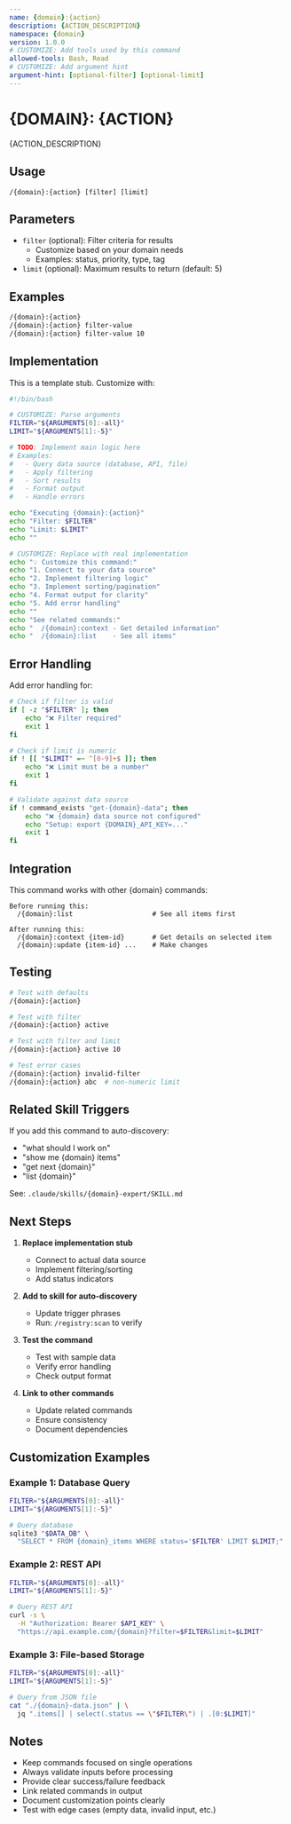 ```yaml
---
name: {domain}:{action}
description: {ACTION_DESCRIPTION}
namespace: {domain}
version: 1.0.0
# CUSTOMIZE: Add tools used by this command
allowed-tools: Bash, Read
# CUSTOMIZE: Add argument hint
argument-hint: [optional-filter] [optional-limit]
---
```


# {DOMAIN}: {ACTION}

{ACTION_DESCRIPTION}

## Usage

```
/{domain}:{action} [filter] [limit]
```

## Parameters

- `filter` (optional): Filter criteria for results
  - Customize based on your domain needs
  - Examples: status, priority, type, tag
- `limit` (optional): Maximum results to return (default: 5)

## Examples

```bash
/{domain}:{action}
/{domain}:{action} filter-value
/{domain}:{action} filter-value 10
```

## Implementation

This is a template stub. Customize with:

```bash
#!/bin/bash

# CUSTOMIZE: Parse arguments
FILTER="${ARGUMENTS[0]:-all}"
LIMIT="${ARGUMENTS[1]:-5}"

# TODO: Implement main logic here
# Examples:
#   - Query data source (database, API, file)
#   - Apply filtering
#   - Sort results
#   - Format output
#   - Handle errors

echo "Executing {domain}:{action}"
echo "Filter: $FILTER"
echo "Limit: $LIMIT"
echo ""

# CUSTOMIZE: Replace with real implementation
echo "💡 Customize this command:"
echo "1. Connect to your data source"
echo "2. Implement filtering logic"
echo "3. Implement sorting/pagination"
echo "4. Format output for clarity"
echo "5. Add error handling"
echo ""
echo "See related commands:"
echo "  /{domain}:context - Get detailed information"
echo "  /{domain}:list    - See all items"
```

## Error Handling

Add error handling for:

```bash
# Check if filter is valid
if [ -z "$FILTER" ]; then
    echo "❌ Filter required"
    exit 1
fi

# Check if limit is numeric
if ! [[ "$LIMIT" =~ ^[0-9]+$ ]]; then
    echo "❌ Limit must be a number"
    exit 1
fi

# Validate against data source
if ! command_exists "get-{domain}-data"; then
    echo "❌ {domain} data source not configured"
    echo "Setup: export {DOMAIN}_API_KEY=..."
    exit 1
fi
```

## Integration

This command works with other {domain} commands:

```
Before running this:
  /{domain}:list                    # See all items first

After running this:
  /{domain}:context {item-id}       # Get details on selected item
  /{domain}:update {item-id} ...    # Make changes
```

## Testing

```bash
# Test with defaults
/{domain}:{action}

# Test with filter
/{domain}:{action} active

# Test with filter and limit
/{domain}:{action} active 10

# Test error cases
/{domain}:{action} invalid-filter
/{domain}:{action} abc  # non-numeric limit
```

## Related Skill Triggers

If you add this command to auto-discovery:

- "what should I work on"
- "show me {domain} items"
- "get next {domain}"
- "list {domain}"

See: `.claude/skills/{domain}-expert/SKILL.md`

## Next Steps

1. **Replace implementation stub**
   - Connect to actual data source
   - Implement filtering/sorting
   - Add status indicators

2. **Add to skill for auto-discovery**
   - Update trigger phrases
   - Run: `/registry:scan` to verify

3. **Test the command**
   - Test with sample data
   - Verify error handling
   - Check output format

4. **Link to other commands**
   - Update related commands
   - Ensure consistency
   - Document dependencies

## Customization Examples

### Example 1: Database Query

```bash
FILTER="${ARGUMENTS[0]:-all}"
LIMIT="${ARGUMENTS[1]:-5}"

# Query database
sqlite3 "$DATA_DB" \
  "SELECT * FROM {domain}_items WHERE status='$FILTER' LIMIT $LIMIT;"
```

### Example 2: REST API

```bash
FILTER="${ARGUMENTS[0]:-all}"
LIMIT="${ARGUMENTS[1]:-5}"

# Query REST API
curl -s \
  -H "Authorization: Bearer $API_KEY" \
  "https://api.example.com/{domain}?filter=$FILTER&limit=$LIMIT"
```

### Example 3: File-based Storage

```bash
FILTER="${ARGUMENTS[0]:-all}"
LIMIT="${ARGUMENTS[1]:-5}"

# Query from JSON file
cat "./{domain}-data.json" | \
  jq ".items[] | select(.status == \"$FILTER\") | .[0:$LIMIT]"
```

## Notes

- Keep commands focused on single operations
- Always validate inputs before processing
- Provide clear success/failure feedback
- Link related commands in output
- Document customization points clearly
- Test with edge cases (empty data, invalid input, etc.)
